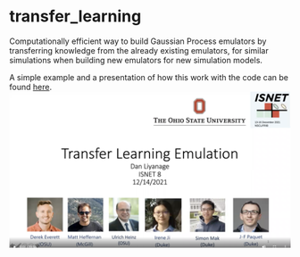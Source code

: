 # transfer_learning
Computationally efficient way to build Gaussian Process emulators by transferring knowledge from the already existing emulators, for similar simulations when building new emulators for new simulation models. 

A simple example and a presentation of how this work with the code can be found [here](https://github.com/danOSU/Isnet_2021_TL.git).
[![Video](https://github.com/danOSU/TransferLearningEmulation/blob/23ad0b4cc4cae59adc76588b262ecb9d2901153f/thumbnail.png)](https://youtu.be/U4dizHOi1T4)
